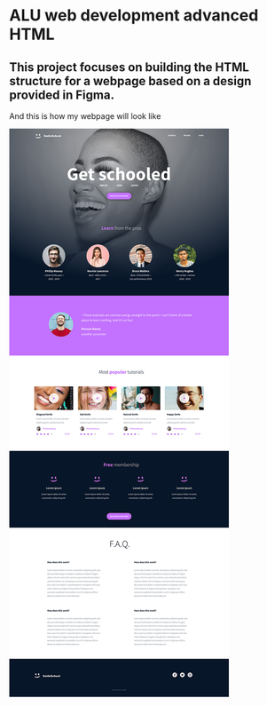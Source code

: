 # ALU web development advanced HTML

## This project focuses on building the HTML structure for a webpage based on a design provided in Figma.
And this is how my webpage will look like 

![Webpage](./img/all.jpg)
